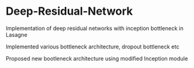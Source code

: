 # Deep-Residual-Network
Implementation of deep residual networks with inception bottleneck in Lasagne

Implemented various bottleneck architecture, dropout bottleneck etc

Proposed new bootleneck architecture using modified Inception module
